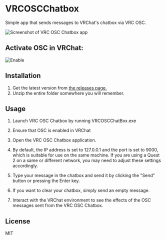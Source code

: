 # VRCOSCChatbox
Simple app that sends messages to VRChat's chatbox via VRC OSC.

![Screenshot of VRC OSC Chatbox app](https://i.imgur.com/kkgiWmp.png)

## Activate OSC in VRChat:
![Enable](https://user-images.githubusercontent.com/43730681/172059335-db3fd6f9-86ae-4f6a-9542-2a74f47ff826.gif)

## Installation
1. Get the latest version from [the releases page.](https://github.com/Grypto-kali/VRCOSCChatbox/releases)
2. Unzip the entire folder somewhere you will remember.

## Usage
1. Launch VRC OSC Chatbox by running VRCOSCChatBox.exe

2. Ensure that OSC is enabled in VRChat

3. Open the VRC OSC Chatbox application.

4. By default, the IP address is set to 127.0.0.1 and the port is set to 9000, which is suitable for use on the same machine. If you are using a Quest 2 on a same or different network, you may need to adjust these settings accordingly.

5. Type your message in the chatbox and send it by clicking the "Send" button or pressing the Enter key.

6. If you want to clear your chatbox, simply send an empty message.

7. Interact with the VRChat environment to see the effects of the OSC messages sent from the VRC OSC Chatbox.

## License
MIT
